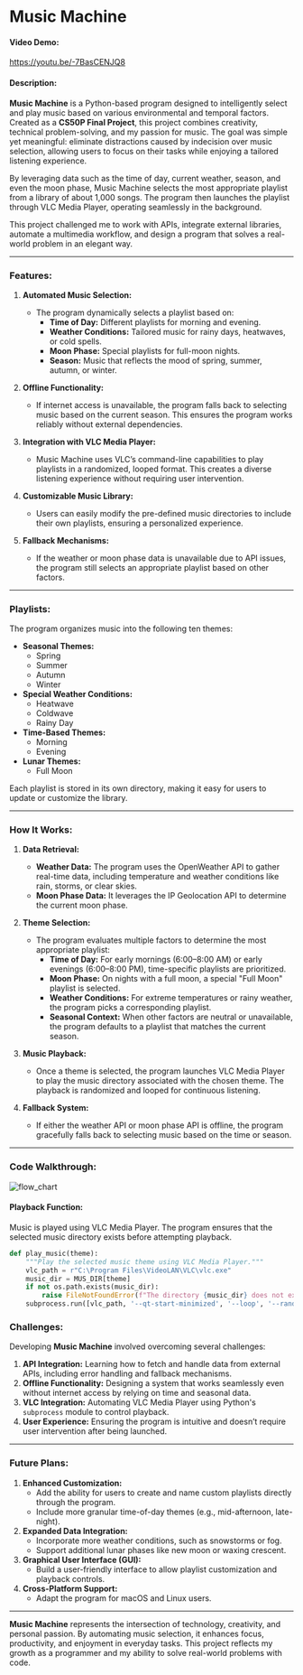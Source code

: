 # Music Machine

#### Video Demo:
https://youtu.be/-7BasCENJQ8

#### Description:
**Music Machine** is a Python-based program designed to intelligently select and play music based on various environmental and temporal factors. Created as a **CS50P Final Project**, this project combines creativity, technical problem-solving, and my passion for music. The goal was simple yet meaningful: eliminate distractions caused by indecision over music selection, allowing users to focus on their tasks while enjoying a tailored listening experience.

By leveraging data such as the time of day, current weather, season, and even the moon phase, Music Machine selects the most appropriate playlist from a library of about 1,000 songs. The program then launches the playlist through VLC Media Player, operating seamlessly in the background.

This project challenged me to work with APIs, integrate external libraries, automate a multimedia workflow, and design a program that solves a real-world problem in an elegant way.

---

### Features:
1. **Automated Music Selection:**
   - The program dynamically selects a playlist based on:
     - **Time of Day:** Different playlists for morning and evening.
     - **Weather Conditions:** Tailored music for rainy days, heatwaves, or cold spells.
     - **Moon Phase:** Special playlists for full-moon nights.
     - **Season:** Music that reflects the mood of spring, summer, autumn, or winter.

2. **Offline Functionality:**
   - If internet access is unavailable, the program falls back to selecting music based on the current season. This ensures the program works reliably without external dependencies.

3. **Integration with VLC Media Player:**
   - Music Machine uses VLC’s command-line capabilities to play playlists in a randomized, looped format. This creates a diverse listening experience without requiring user intervention.

4. **Customizable Music Library:**
   - Users can easily modify the pre-defined music directories to include their own playlists, ensuring a personalized experience.

5. **Fallback Mechanisms:**
   - If the weather or moon phase data is unavailable due to API issues, the program still selects an appropriate playlist based on other factors.

---

### Playlists:
The program organizes music into the following ten themes:
- **Seasonal Themes:**  
  - Spring  
  - Summer  
  - Autumn  
  - Winter  
- **Special Weather Conditions:**  
  - Heatwave  
  - Coldwave  
  - Rainy Day  
- **Time-Based Themes:**  
  - Morning  
  - Evening  
- **Lunar Themes:**  
  - Full Moon  

Each playlist is stored in its own directory, making it easy for users to update or customize the library.

---

### How It Works:
1. **Data Retrieval:**
   - **Weather Data:** The program uses the OpenWeather API to gather real-time data, including temperature and weather conditions like rain, storms, or clear skies.  
   - **Moon Phase Data:** It leverages the IP Geolocation API to determine the current moon phase.

2. **Theme Selection:**
   - The program evaluates multiple factors to determine the most appropriate playlist:
     - **Time of Day:** For early mornings (6:00–8:00 AM) or early evenings (6:00–8:00 PM), time-specific playlists are prioritized.
     - **Moon Phase:** On nights with a full moon, a special "Full Moon" playlist is selected.  
     - **Weather Conditions:** For extreme temperatures or rainy weather, the program picks a corresponding playlist.  
     - **Seasonal Context:** When other factors are neutral or unavailable, the program defaults to a playlist that matches the current season.

3. **Music Playback:**
   - Once a theme is selected, the program launches VLC Media Player to play the music directory associated with the chosen theme. The playback is randomized and looped for continuous listening.

4. **Fallback System:**
   - If either the weather API or moon phase API is offline, the program gracefully falls back to selecting music based on the time or season.

---

### Code Walkthrough:

![flow_chart](https://github.com/user-attachments/assets/a8cdf9ce-a4f0-4856-9e7e-15af451ec05b)

#### Playback Function:

Music is played using VLC Media Player. The program ensures that the selected music directory exists before attempting playback.

```python
def play_music(theme):
    """Play the selected music theme using VLC Media Player."""
    vlc_path = r"C:\Program Files\VideoLAN\VLC\vlc.exe"
    music_dir = MUS_DIR[theme]
    if not os.path.exists(music_dir):
        raise FileNotFoundError(f"The directory {music_dir} does not exist.")
    subprocess.run([vlc_path, '--qt-start-minimized', '--loop', '--random', music_dir])
```

### Challenges:
Developing **Music Machine** involved overcoming several challenges:

1. **API Integration:** Learning how to fetch and handle data from external APIs, including error handling and fallback mechanisms.
2. **Offline Functionality:** Designing a system that works seamlessly even without internet access by relying on time and seasonal data.
3. **VLC Integration:** Automating VLC Media Player using Python's `subprocess` module to control playback.
4. **User Experience:** Ensuring the program is intuitive and doesn’t require user intervention after being launched.

---

### Future Plans:
1. **Enhanced Customization:**
    - Add the ability for users to create and name custom playlists directly through the program.
    - Include more granular time-of-day themes (e.g., mid-afternoon, late-night).
2. **Expanded Data Integration:**
    - Incorporate more weather conditions, such as snowstorms or fog.
    - Support additional lunar phases like new moon or waxing crescent.
3. **Graphical User Interface (GUI):**
    - Build a user-friendly interface to allow playlist customization and playback controls.
4. **Cross-Platform Support:**
    - Adapt the program for macOS and Linux users.

---

**Music Machine** represents the intersection of technology, creativity, and personal passion. By automating music selection, it enhances focus, productivity, and enjoyment in everyday tasks. This project reflects my growth as a programmer and my ability to solve real-world problems with code.
